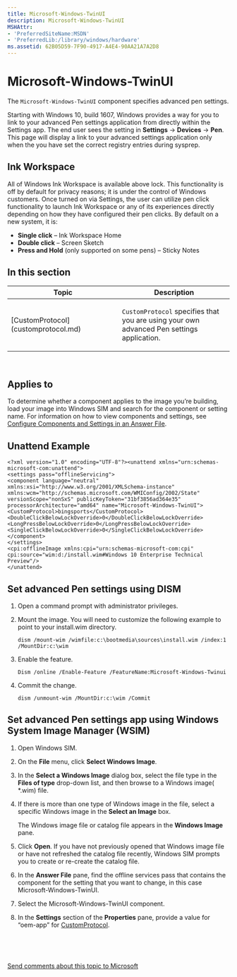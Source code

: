 ```yaml
---
title: Microsoft-Windows-TwinUI
description: Microsoft-Windows-TwinUI
MSHAttr:
- 'PreferredSiteName:MSDN'
- 'PreferredLib:/library/windows/hardware'
ms.assetid: 62B05D59-7F90-4917-A4E4-90AA21A7A2D8
---
```


# Microsoft-Windows-TwinUI


The `Microsoft-Windows-TwinUI` component specifies advanced pen settings.

Starting with Windows 10, build 1607, Windows provides a way for you to link to your advanced Pen settings application from directly within the Settings app. The end user sees the setting in **Settings** -&gt; **Devices** -&gt; **Pen**. This page will display a link to your advanced settings application only when the you have set the correct registry entries during sysprep.

## Ink Workspace


All of Windows Ink Workspace is available above lock. This functionality is off by default for privacy reasons; it is under the control of Windows customers. Once turned on via Settings, the user can utilize pen click functionality to launch Ink Workspace or any of its experiences directly depending on how they have configured their pen clicks. By default on a new system, it is:

-   **Single click** – Ink Workspace Home
-   **Double click** – Screen Sketch
-   **Press and Hold** (only supported on some pens) – Sticky Notes

## In this section


<table>
<colgroup>
<col width="50%" />
<col width="50%" />
</colgroup>
<thead>
<tr class="header">
<th>Topic</th>
<th>Description</th>
</tr>
</thead>
<tbody>
<tr class="odd">
<td><p>[CustomProtocol](customprotocol.md)</p></td>
<td><p><code>CustomProtocol</code> specifies that you are using your own advanced Pen settings application.</p></td>
</tr>
</tbody>
</table>

 

## Applies to


To determine whether a component applies to the image you’re building, load your image into Windows SIM and search for the component or setting name. For information on how to view components and settings, see [Configure Components and Settings in an Answer File](p_wsim.configure_components_and_settings_in_an_answer_file_win8).

## Unattend Example


```
<?xml version="1.0" encoding="UTF-8"?><unattend xmlns="urn:schemas-microsoft-com:unattend">
<settings pass="offlineServicing">
<component language="neutral" xmlns:xsi="http://www.w3.org/2001/XMLSchema-instance" xmlns:wcm="http://schemas.microsoft.com/WMIConfig/2002/State" versionScope="nonSxS" publicKeyToken="31bf3856ad364e35" processorArchitecture="amd64" name="Microsoft-Windows-TwinUI">
<CustomProtocol>bingsports</CustomProtocol>
<DoubleClickBelowLockOverride>0</DoubleClickBelowLockOverride>
<LongPressBelowLockOverride>0</LongPressBelowLockOverride>
<SingleClickBelowLockOverride>0</SingleClickBelowLockOverride>
</component>
</settings>
<cpi:offlineImage xmlns:cpi="urn:schemas-microsoft-com:cpi" cpi:source="wim:d:/install.wim#Windows 10 Enterprise Technical Preview"/>
</unattend>
```

## Set advanced Pen settings using DISM


1.  Open a command prompt with administrator privileges.
2.  Mount the image. You will need to customize the following example to point to your install.wim directory.

    `dism /mount-wim /wimfile:c:\bootmedia\sources\install.wim /index:1 /MountDir:c:\wim`

3.  Enable the feature.

    `Dism /online /Enable-Feature /FeatureName:Microsoft-Windows-Twinui`

4.  Commit the change.

    `dism /unmount-wim /MountDir:c:\wim /Commit`

## Set advanced Pen settings app using Windows System Image Manager (WSIM)


1.  Open Windows SIM.
2.  On the **File** menu, click **Select Windows Image**.
3.  In the **Select a Windows Image** dialog box, select the file type in the **Files of type** drop-down list, and then browse to a Windows image( \*.wim) file.
4.  If there is more than one type of Windows image in the file, select a specific Windows image in the **Select an Image** box.

    The Windows image file or catalog file appears in the **Windows Image** pane.

5.  Click **Open**. If you have not previously opened that Windows image file or have not refreshed the catalog file recently, Windows SIM prompts you to create or re-create the catalog file.
6.  In the **Answer File** pane, find the offline services pass that contains the component for the setting that you want to change, in this case Microsoft-Windows-TwinUI.
7.  Select the Microsoft-Windows-TwinUI component.
8.  In the **Settings** section of the **Properties** pane, provide a value for “oem-app” for [CustomProtocol](customprotocol.md).

 

 

[Send comments about this topic to Microsoft](mailto:wsddocfb@microsoft.com?subject=Documentation%20feedback%20%5Bp_unattend\p_unattend%5D:%20Microsoft-Windows-TwinUI%20%20RELEASE:%20%2810/3/2016%29&body=%0A%0APRIVACY%20STATEMENT%0A%0AWe%20use%20your%20feedback%20to%20improve%20the%20documentation.%20We%20don't%20use%20your%20email%20address%20for%20any%20other%20purpose,%20and%20we'll%20remove%20your%20email%20address%20from%20our%20system%20after%20the%20issue%20that%20you're%20reporting%20is%20fixed.%20While%20we're%20working%20to%20fix%20this%20issue,%20we%20might%20send%20you%20an%20email%20message%20to%20ask%20for%20more%20info.%20Later,%20we%20might%20also%20send%20you%20an%20email%20message%20to%20let%20you%20know%20that%20we've%20addressed%20your%20feedback.%0A%0AFor%20more%20info%20about%20Microsoft's%20privacy%20policy,%20see%20http://privacy.microsoft.com/default.aspx. "Send comments about this topic to Microsoft")




